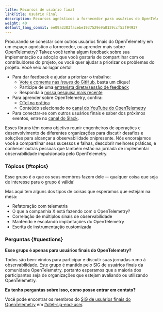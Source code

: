 ```yaml
---
title: Recursos de usuário final
linkTitle: Usuário Final
description: Recursos agnósticos a fornecedor para usuários do OpenTelemetry
weight: 40
default_lang_commit: ee09a3383facebe1937529e9a0129ccf53f94937
---
```


Procurando se conectar com outros usuários finais do OpenTelemetry em um espaço
agnóstico a fornecedor, ou aprender mais sobre OpenTelemetry? Talvez você tenha
algum feedback sobre sua implementação ou adoção que você gostaria de
compartilhar com os contribuidores do projeto, ou você quer ajudar a priorizar
os problemas do projeto. Você veio ao lugar certo!

- Para dar feedback e ajudar a priorizar o trabalho:
  - [Vote e comente nas _issues_ do GitHub](issue-participation/), basta um
    clique!
  - Participe de uma
    [entrevista direta/sessão de feedback](interviews-feedback/)
  - Responda à [nossa pesquisa mais recente](feedback-survey/)
- Para aprender sobre OpenTelemetry, confira:
  - [OTel na prática](otel-in-practice/)
  - Conteúdo selecionado no
    [canal do YouTube do OpenTelemetry](https://www.youtube.com/@otel-official)
- Para conectar-se com outros usuários finais e saber dos próximos eventos,
  entre no [canal do Slack](slack-channel/).

Esses fóruns têm como objetivo reunir engenheiros de operações e desenvolvimento
de diferentes organizações para discutir desafios e soluções para alcançar a
observabilidade onipresente. Nós encorajamos você a compartilhar seus sucessos e
falhas, descobrir melhores práticas, e conhecer outras pessoas que também estão
na jornada de implementar observabilidade impulsionada pelo OpenTelemetry.

### Tópicos {#topics}

Esse grupo é o que os seus membros fazem dele -- qualquer coisa que seja de
interesse para o grupo é válida!

Mas aqui tem alguns dos tipos de coisas que esperamos que estejam na mesa:

- Refatoração com telemetria
- O que a companhia X está fazendo com o OpenTelemetry?
- Correlação de múltiplos sinais de observabilidade
- Mantendo e escalando implantações do OpenTelemetry
- Escrita de instrumentação customizada

### Perguntas {#questions}

**Esse grupo é apenas para usuários finais do OpenTelemetry?**

Todos são bem-vindos para participar e discutir suas jornadas rumo à
observabilidade. Este grupo é mantido pelo SIG de usuários finais da comunidade
OpenTelemetry, portanto esperamos que a maioria dos participantes seja de
organizações que estejam avaliando ou utilizando OpenTelemetry.

**Eu tenho perguntas sobre isso, como posso entrar em contato?**

Você pode encontrar os membros do
[SIG de usuários finais do OpenTelemetry](https://github.com/open-telemetry/sig-end-user)
em [#otel-sig-end-user](https://cloud-native.slack.com/archives/C01RT3MSWGZ).
